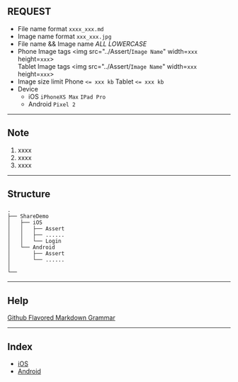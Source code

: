 ## REQUEST
* File name format `xxxx_xxx.md`
* Image name format `xxx_xxx.jpg`
* File name && Image name  *ALL LOWERCASE*
* Phone Image tags <img src="../Assert/`Image Name`" width=`xxx` height=`xxx`>  
  Tablet Image tags  <img src="../Assert/`Image Name`" width=`xxx` height=`xxx`>
* Image size limit Phone `<= xxx kb` Tablet `<= xxx kb`
* Device
   * iOS `iPhoneXS Max` `IPad Pro`
   * Android `Pixel 2`

****

## Note
1. xxxx
2. xxxx
3. xxxx

****

## Structure
```
.
├── ShareDemo
│   ├── iOS
│   │   ├── Assert
│   │   ├── ......
│   │   └── Login
│   └── Android
│       ├── Assert
│       └── ......
│               
└──
```
****

## Help
[Github Flavored Markdown Grammar](https://github.com/guodongxiaren/README)

****

## Index
* [iOS](./iOS_index.md)
* [Android](./Android_index.md)
